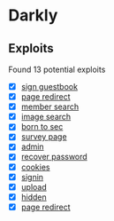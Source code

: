 # Darkly

## Exploits

Found 13 potential exploits

- [x] [sign guestbook](./feedback/README.md)
- [x] [page redirect](./redirect/README.md)
- [x] [member search](./member/README.md)
- [x] [image search](./searchimg/README.md)
- [x] [born to sec](./born-to-sec/README.md)
- [x] [survey page](./survey/README.md)
- [x] [admin](./admin/README.md)
- [x] [recover password](./recover/README.md)
- [x] [cookies](./cookies/README.md)
- [x] [signin](./signin/README.md)
- [x] [upload](./upload/README.md)
- [x] [hidden](./hidden/README.md)
- [x] [page redirect](./page/README.md)
